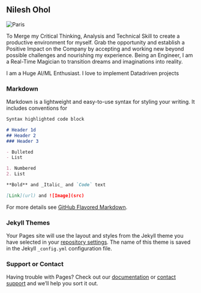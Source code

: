 ## Nilesh Ohol

<img src="https://media-exp1.licdn.com/dms/image/C5103AQE3rb_52HTH0w/profile-displayphoto-shrink_400_400/0?e=1601510400&v=beta&t=VdJeNuiCconXmMqPgsXJgyXeEyUUKKyqeSfv8aKR2n4" alt="Paris" class="center">

To Merge my Critical Thinking, Analysis and Technical Skill to create a productive environment for myself.
Grab the opportunity and establish a Positive Impact on the Company by accepting and working new beyond
possible challenges and nourishing my experience.
Being an Engineer, I am a Real-Time Magician to transition dreams and imaginations into reality. 

I am a Huge AI/ML Enthusiast. I love to implement Datadriven projects 
### Markdown

Markdown is a lightweight and easy-to-use syntax for styling your writing. It includes conventions for

```markdown
Syntax highlighted code block

# Header 1d
## Header 2
### Header 3

- Bulleted
- List

1. Numbered
2. List

**Bold** and _Italic_ and `Code` text

[Link](url) and ![Image](src)
```

For more details see [GitHub Flavored Markdown](https://guides.github.com/features/mastering-markdown/).

### Jekyll Themes

Your Pages site will use the layout and styles from the Jekyll theme you have selected in your [repository settings](https://github.com/nileshredz/nilesh.io/settings). The name of this theme is saved in the Jekyll `_config.yml` configuration file.

### Support or Contact

Having trouble with Pages? Check out our [documentation](https://help.github.com/categories/github-pages-basics/) or [contact support](https://github.com/contact) and we’ll help you sort it out.
